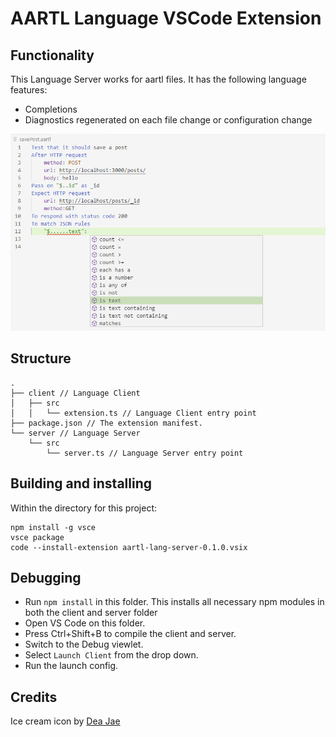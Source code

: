 # AARTL Language VSCode Extension

## Functionality

This Language Server works for aartl files. It has the following language features:

- Completions
- Diagnostics regenerated on each file change or configuration change

![VSCode Screenshot](vscodeScreenshot.png)

## Structure

```
.
├── client // Language Client
│   ├── src
│   │   └── extension.ts // Language Client entry point
├── package.json // The extension manifest.
└── server // Language Server
    └── src
        └── server.ts // Language Server entry point
```

## Building and installing

Within the directory for this project:

```
npm install -g vsce
vsce package
code --install-extension aartl-lang-server-0.1.0.vsix
```

## Debugging

- Run `npm install` in this folder. This installs all necessary npm modules in both the client and server folder
- Open VS Code on this folder.
- Press Ctrl+Shift+B to compile the client and server.
- Switch to the Debug viewlet.
- Select `Launch Client` from the drop down.
- Run the launch config.

## Credits

Ice cream icon by [Dea Jae](https://www.iconfinder.com/deasigner_jae)

